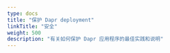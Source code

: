 ```yaml
---
type: docs
title: "保护 Dapr deployment"
linkTitle: "安全"
weight: 500
description: "有关如何保护 Dapr 应用程序的最佳实践和说明"
---
```


